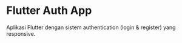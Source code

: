 # Flutter Auth App

Aplikasi Flutter dengan sistem authentication (login & register) yang responsive.

